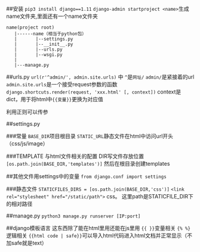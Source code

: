 ##安装
`pip3 install django==1.11`
`django-admin startproject <name>`生成name文件夹,里面还有一个name文件夹
```
name(project root)
   |------name（相当于python包）
   |       |--settings.py
   |       |--__init__.py
   |       |--urls.py
   |       |--wsgi.py
   |
   |---manage.py
```

##urls.py
`url(r'^admin/', admin.site.urls)` 中
`^`是`网址/`
`admin/`是紧接着的url
`admin.site.urls`是一个接受request参数的函数
`django.shortcuts.render(request, 'xxx.html' [, context])` context是dict，用于将html中`{{变量}}`更换为对应值

利用正则可以传参

##settings.py

###常量
`BASE_DIR`项目根目录
`STATIC_URL`静态文件在html中访问url开头（css/js/image）

###TEMPLATE
与html文件相关的配置
DIR写文件存放位置`[os.path.join(BASE_DIR,'templates')]`
然后在根目录创建templates

##其他文件用settings中的变量
`from django.conf import settings`

###静态文件
`STATICFILES_DIRS = [os.path.join(BASE_DIR,'css')]`
`<link rel="stylesheet" href="/static/path">` css。 这里path是STATICFILE_DIR下的相对路径

##manage.py
`python3 manage.py runserver [IP:port]`

##django模板语言
这东西除了能在html里用还能在js里用
`{{ }}`变量相关
`{% %}`逻辑相关
`{{html code | safe}}`可以导入html代码进入html文档并正常显示（不加safe就是text）</name>